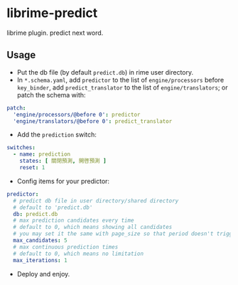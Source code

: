 # librime-predict
librime plugin. predict next word.

## Usage
* Put the db file (by default `predict.db`) in rime user directory.
* In `*.schema.yaml`, add `predictor` to the list of `engine/processors` before `key_binder`,
add `predict_translator` to the list of `engine/translators`;
or patch the schema with:
```yaml
patch:
  'engine/processors/@before 0': predictor
  'engine/translators/@before 0': predict_translator
```

* Add the `prediction` switch:
```yaml
switches:
  - name: prediction
    states: [ 關閉預測, 開啓預測 ]
    reset: 1
```
* Config items for your predictor:
```yaml
predictor:
  # predict db file in user directory/shared directory
  # default to 'predict.db'
  db: predict.db
  # max prediction candidates every time
  # default to 0, which means showing all candidates
  # you may set it the same with page_size so that period doesn't trigger next page
  max_candidates: 5
  # max continuous prediction times
  # default to 0, which means no limitation
  max_iterations: 1
```
* Deploy and enjoy.
